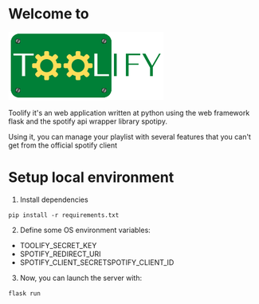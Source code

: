 # Welcome to
![toolify.png](./resources/images/toolify.png)

Toolify it's an web application written at python
using the web framework flask and the spotify api wrapper 
library spotipy.

Using it, you can manage your playlist with several features
that you can't get from the official spotify client
# Setup local environment
1. Install dependencies
```shell
pip install -r requirements.txt
```
2. Define some OS environment variables:
- TOOLIFY_SECRET_KEY
- SPOTIFY_REDIRECT_URI
- SPOTIFY_CLIENT_SECRETSPOTIFY_CLIENT_ID
3. Now, you can launch the server with:
```shell
flask run
```


